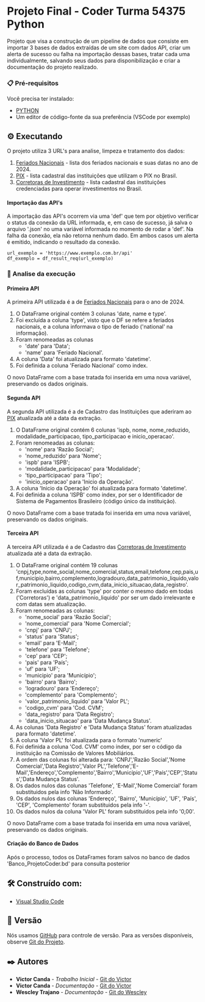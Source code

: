 # Projeto Final - Coder Turma 54375 Python

Projeto que visa a construção de um pipeline de dados que consiste em importar 3 bases de dados extraídas de um site com dados API, criar um alerta de sucesso ou falha na importação dessas bases, tratar cada uma individualmente, salvando seus dados para disponibilização e criar a documentação do projeto realizado.


### 📋 Pré-requisitos

Você precisa ter instalado:
* [PYTHON](https://www.python.org/downloads/release/python-3122/)
* Um editor de código-fonte da sua preferência (VSCode por exemplo)


## ⚙️ Executando

O projeto utiliza 3 URL's para analise, limpeza e tratamento dos dados:

1. [Feriados Nacionais](https://brasilapi.com.br/api/feriados/v1/2024) - lista dos feriados nacionais e suas datas no ano de 2024.
2. [PIX](https://brasilapi.com.br/api/pix/v1/participants) - lista cadastral das instituições que utilizam o PIX no Brasil.
3. [Corretoras de Investimento](https://brasilapi.com.br/api/cvm/corretoras/v1) - lista cadastral das instituições credenciadas para operar investimentos no Brasil.

#### Importação das API's
A importação das API's ocorrem via uma 'def' que tem por objetivo verificar o status da conexão da URL informada, e, em caso de sucesso, já salva o arquivo '.json' no uma variável informada no momento de rodar a 'def'. Na falha da conexão, ela não retorna nenhum dado. Em ambos casos um alerta é emitido, indicando o resultado da conexão. 

```
url_exemplo = 'https://www.exemplo.com.br/api'
df_exemplo = df_result_req(url_exemplo)
```

### 🔩 Analise da execução

#### Primeira API 
A primeira API utilizada é a de [Feriados Nacionais](https://brasilapi.com.br/api/feriados/v1/2024) para o ano de 2024. 

1. O DataFrame original contém 3 colunas 'date, name e type'.
2. Foi excluída a coluna 'type', visto que o DF se refere a feriados nacionais, e a coluna informava o tipo de feriado ('national' na informação).
3. Foram renomeadas as colunas
   - 'date' para 'Data';
   - 'name' para 'Feriado Nacional'.
4. A coluna 'Data' foi atualizada para formato 'datetime'.
5. Foi definida a coluna 'Feriado Nacional' como index.

O novo DataFrame com a base tratada foi inserida em uma nova variável, preservando os dados originais.

#### Segunda API 
A segunda API utilizada é a de Cadastro das Instituições que aderiram ao [PIX](https://brasilapi.com.br/api/pix/v1/participants) atualizada até a data da extração. 

1. O DataFrame original contém 6 colunas 'ispb, nome, nome_reduzido, modalidade_participacao, tipo_participacao e inicio_operacao'.
2. Foram renomeadas as colunas:
   - 'nome' para 'Razão Social';
   - 'nome_reduzido' para 'Nome';
   - 'ispb' para 'ISPB';
   - 'modalidade_participacao' para 'Modalidade';
   - 'tipo_participacao' para 'Tipo';
   - 'inicio_operacao' para 'Inicio da Operação'.
3. A coluna 'Inicio da Operação' foi atualizada para formato 'datetime'.
4. Foi definida a coluna 'ISPB' como index, por ser o Identificador de Sistema de Pagamentos Brasileiro (código único da instituição).

O novo DataFrame com a base tratada foi inserida em uma nova variável, preservando os dados originais.

#### Terceira API 
A terceira API utilizada é a de Cadastro das [Corretoras de Investimento](https://brasilapi.com.br/api/cvm/corretoras/v1) atualizada até a data da extração. 

1. O DataFrame original contém 19 colunas 'cnpj,type,nome_social,nome_comercial,status,email,telefone,cep,pais,uf,municipio,bairro,complemento,logradouro,data_patrimonio_liquido,valor_patrimonio_liquido,codigo_cvm,data_inicio_situacao,data_registro'.
2. Foram excluídas as colunas 'type' por conter o mesmo dado em todas ('Corretoras') e 'data_patrimonio_liquido' por ser um dado irrelevante e com datas sem atualização.
3. Foram renomeadas as colunas:
   - 'nome_social' para 'Razão Social';
   - 'nome_comercial' para 'Nome Comercial';
   - 'cnpj' para 'CNPJ';
   - 'status' para 'Status';
   - 'email' para 'E-Mail';
   - 'telefone' para 'Telefone';
   - 'cep' para 'CEP';
   - 'pais' para 'País';
   - 'uf' para 'UF';
   - 'municipio' para 'Município';
   - 'bairro' para 'Bairro';
   - 'logradouro' para 'Endereço';
   - 'complemento' para 'Complemento';
   - 'valor_patrimonio_liquido' para 'Valor PL';
   - 'codigo_cvm' para 'Cod. CVM';
   - 'data_registro' para 'Data Registro';
   - 'data_inicio_situacao' para 'Data Mudança Status'.
4. As colunas 'Data Registro' e 'Data Mudança Status' foram atualizadas para formato 'datetime'.
5. A coluna 'Valor PL' foi atualizada para o formato 'numeric'
6. Foi definida a coluna 'Cod. CVM' como index, por ser o código da instituição na Comissão de Valores Mobiliários.
7. A ordem das colunas foi alterada para: 'CNPJ','Razão Social','Nome Comercial','Data Registro','Valor PL','Telefone','E-Mail','Endereço','Complemento','Bairro','Município','UF','País','CEP','Status','Data Mudança Status'.
8. Os dados nulos das colunas 'Telefone', 'E-Mail','Nome Comercial' foram substituidos pela info 'Não Informado'.
9. Os dados nulos das colunas 'Endereço', 'Bairro', 'Município', 'UF', 'País', 'CEP', 'Complemento' foram substituidos pela info '-'.
10. Os dados nulos da coluna 'Valor PL' foram substituidos pela info '0,00'.

O novo DataFrame com a base tratada foi inserida em uma nova variável, preservando os dados originais.

#### Criação do Banco de Dados

Após o processo, todos os DataFrames foram salvos no banco de dados 'Banco_ProjetoCoder.bd' para consulta posterior

## 🛠️ Construído com:

* [Visual Studio Code](https://code.visualstudio.com/)


## 📌 Versão

Nós usamos [GitHub](https://github.com/) para controle de versão. Para as versões disponíveis, observe [Git do Projeto](https://github.com/victorcanda22/ExercicioCoder). 

## ✒️ Autores

* **Victor Canda** - *Trabalho Inicial* - [Git do Victor](https://github.com/victorcanda22/)
* **Victor Canda** - *Documentação* - [Git do Victor](https://github.com/victorcanda22/)
* **Wescley Trajano** - *Documentação* - [Git do Wescley](https://github.com/Wescley-Trajano/)